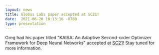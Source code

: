 ```yaml
---
layout: news
title: Globus Labs paper accepted at SC21!
date:  2021-06-20 10:13:16 -0700
type: presentation
---
```


Greg had his paper titled "KAISA: An Adaptive Second-order Optimizer Framework for Deep Neural Networks" accepted at [SC21](https://sc21.supercomputing.org/)! Stay tuned for more information.